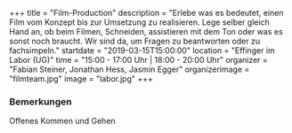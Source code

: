 +++
title = "Film-Production"
description = "Erlebe was es bedeutet, einen Film vom Konzept bis zur Umsetzung zu realisieren. Lege selber gleich Hand an, ob beim Filmen, Schneiden, assistieren mit dem Ton oder was es sonst noch braucht. Wir sind da, um Fragen zu beantworten oder zu fachsimpeln."
startdate = "2019-03-15T15:00:00"
location = "Effinger im Labor (UG)"
time = "15:00 - 17:00 Uhr | 18:00 - 20:00 Uhr"
organizer = "Fabian Steiner, Jonathan Hess, Jasmin Egger"
organizerimage = "filmteam.jpg"
image = "labor.jpg"
+++  

### Bemerkungen
Offenes Kommen und Gehen
